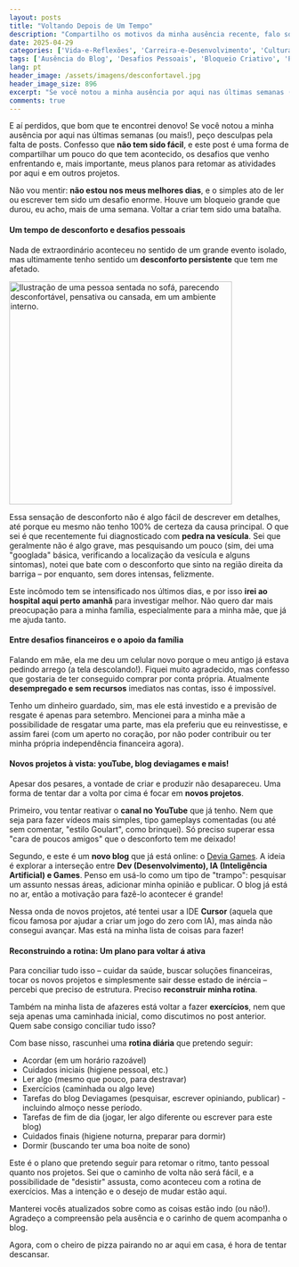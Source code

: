 ```yaml
---
layout: posts
title: "Voltando Depois de Um Tempo"
description: "Compartilho os motivos da minha ausência recente, falo sobre desafios de saúde e financeiros, e apresento meus próximos passos e novos projetos, incluindo o blog Deviagames e uma nova rotina."
date: 2025-04-29
categories: ['Vida-e-Reflexões', 'Carreira-e-Desenvolvimento', 'Cultura-e-Lazer']
tags: ['Ausência do Blog', 'Desafios Pessoais', 'Bloqueio Criativo', 'Pedra na Vesícula', 'Saúde', 'Desemprego', 'YouTube', 'Devia Games', 'Novo Blog', 'Desenvolvimento', 'IA', 'Games', 'Cursor IDE', 'Rotina', 'Exercícios', 'Caminhada', 'Sono', 'desabafos-pessoais', 'saude', 'rotina']
lang: pt
header_image: /assets/imagens/desconfortavel.jpg
header_image_size: 896
excerpt: "Se você notou a minha ausência por aqui nas últimas semanas (ou mais!), peço desculpas pela falta..."
comments: true
---
```

E aí perdidos, que bom que te encontrei denovo! Se você notou a minha ausência por aqui nas últimas semanas (ou mais!), peço desculpas pela falta de posts. Confesso que **não tem sido fácil**, e este post é uma forma de compartilhar um pouco do que tem acontecido, os desafios que venho enfrentando e, mais importante, meus planos para retomar as atividades por aqui e em outros projetos.

Não vou mentir: **não estou nos meus melhores dias**, e o simples ato de ler ou escrever tem sido um desafio enorme. Houve um bloqueio grande que durou, eu acho, mais de uma semana. Voltar a criar tem sido uma batalha.

#### Um tempo de desconforto e desafios pessoais

Nada de extraordinário aconteceu no sentido de um grande evento isolado, mas ultimamente tenho sentido um **desconforto persistente** que tem me afetado.

<img loading='lazy' alt="Ilustração de uma pessoa sentada no sofá, parecendo desconfortável, pensativa ou cansada, em um ambiente interno." src="{{ '/assets/imagens/desconfortavel.jpg' | relative_url }}" width="400" height="400">

Essa sensação de desconforto não é algo fácil de descrever em detalhes, até porque eu mesmo não tenho 100% de certeza da causa principal. O que sei é que recentemente fui diagnosticado com **pedra na vesícula**. Sei que geralmente não é algo grave, mas pesquisando um pouco (sim, dei uma "googlada" básica, verificando a localização da vesícula e alguns sintomas), notei que bate com o desconforto que sinto na região direita da barriga – por enquanto, sem dores intensas, felizmente.

Este incômodo tem se intensificado nos últimos dias, e por isso **irei ao hospital aqui perto amanhã** para investigar melhor. Não quero dar mais preocupação para a minha família, especialmente para a minha mãe, que já me ajuda tanto.

#### Entre desafios financeiros e o apoio da família

Falando em mãe, ela me deu um celular novo porque o meu antigo já estava pedindo arrego (a tela descolando!). Fiquei muito agradecido, mas confesso que gostaria de ter conseguido comprar por conta própria. Atualmente **desempregado e sem recursos** imediatos nas contas, isso é impossível.

Tenho um dinheiro guardado, sim, mas ele está investido e a previsão de resgate é apenas para setembro. Mencionei para a minha mãe a possibilidade de resgatar uma parte, mas ela preferiu que eu reinvestisse, e assim farei (com um aperto no coração, por não poder contribuir ou ter minha própria independência financeira agora).

#### Novos projetos à vista: youTube, blog deviagames e mais!

Apesar dos pesares, a vontade de criar e produzir não desapareceu. Uma forma de tentar dar a volta por cima é focar em **novos projetos**.

Primeiro, vou tentar reativar o **canal no YouTube** que já tenho. Nem que seja para fazer vídeos mais simples, tipo gameplays comentadas (ou até sem comentar, "estilo Goulart", como brinquei). Só preciso superar essa "cara de poucos amigos" que o desconforto tem me deixado!

Segundo, e este é um **novo blog** que já está online: o [Devia Games](https://deviagames.netlify.app/). A ideia é explorar a interseção entre **Dev (Desenvolvimento), IA (Inteligência Artificial) e Games**. Penso em usá-lo como um tipo de "trampo": pesquisar um assunto nessas áreas, adicionar minha opinião e publicar. O blog já está no ar, então a motivação para fazê-lo acontecer é grande!

Nessa onda de novos projetos, até tentei usar a IDE **Cursor** (aquela que ficou famosa por ajudar a criar um jogo do zero com IA), mas ainda não consegui avançar. Mas está na minha lista de coisas para fazer!

#### Reconstruindo a rotina: Um plano para voltar á ativa

Para conciliar tudo isso – cuidar da saúde, buscar soluções financeiras, tocar os novos projetos e simplesmente sair desse estado de inércia – percebi que preciso de estrutura. Preciso **reconstruir minha rotina**.

Também na minha lista de afazeres está voltar a fazer **exercícios**, nem que seja apenas uma caminhada inicial, como discutimos no post anterior. Quem sabe consigo conciliar tudo isso?

Com base nisso, rascunhei uma **rotina diária** que pretendo seguir:

* Acordar (em um horário razoável)
* Cuidados iniciais (higiene pessoal, etc.)
* Ler algo (mesmo que pouco, para destravar)
* Exercícios (caminhada ou algo leve)
* Tarefas do blog Deviagames (pesquisar, escrever opiniando, publicar) - incluindo almoço nesse período.
* Tarefas de fim de dia (jogar, ler algo diferente ou escrever para este blog)
* Cuidados finais (higiene noturna, preparar para dormir)
* Dormir (buscando ter uma boa noite de sono)

Este é o plano que pretendo seguir para retomar o ritmo, tanto pessoal quanto nos projetos. Sei que o caminho de volta não será fácil, e a possibilidade de "desistir" assusta, como aconteceu com a rotina de exercícios. Mas a intenção e o desejo de mudar estão aqui.

Manterei vocês atualizados sobre como as coisas estão indo (ou não!). Agradeço a compreensão pela ausência e o carinho de quem acompanha o blog.

Agora, com o cheiro de pizza pairando no ar aqui em casa, é hora de tentar descansar.
